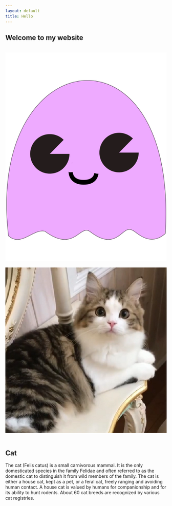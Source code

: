 ```yaml
---
layout: default
title: Hello
---
```


<nav class="hello">

<h1>Welcome to my website</h1>
<br>
<div class="spin">
    <img src="/assets/images/drawing2.svg" alt="svg">
</div>
<br>
<img src="/assets/images/beautifulcat.png" alt="image" />
</nav><br>
<nav class="lorem">
<h1>Cat</h1>
<p>The cat (Felis catus) is a small carnivorous mammal. It is the only domesticated species in the family Felidae and often referred to as the domestic cat to distinguish it from wild members of the family. The cat is either a house cat, kept as a pet, or a feral cat, freely ranging and avoiding human contact. A house cat is valued by humans for companionship and for its ability to hunt rodents. About 60 cat breeds are recognized by various cat registries.</p></nav>